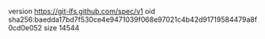 version https://git-lfs.github.com/spec/v1
oid sha256:baedda17bd7f530ce4e9471039f068e97021c4b42d91719584479a8f0cd0e052
size 14544
